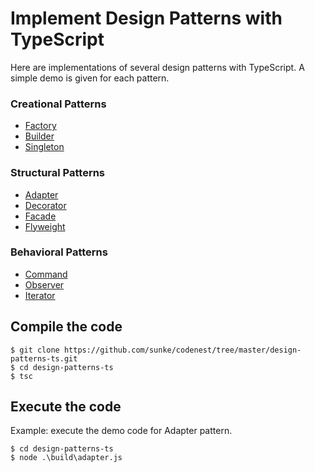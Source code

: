 # Implement Design Patterns with TypeScript #

Here are implementations of several design patterns with TypeScript. 
A simple demo is given for each pattern.

### Creational Patterns ###
* [Factory](https://github.com/sunke/codenest/tree/master/design-patterns-ts/factory.ts)
* [Builder](https://github.com/sunke/codenest/tree/master/design-patterns-ts/builder.ts)
* [Singleton](https://github.com/sunke/codenest/tree/master/design-patterns-ts/singleton.ts)

### Structural Patterns ###
* [Adapter](https://github.com/sunke/codenest/tree/master/design-patterns-ts/adapter.ts)
* [Decorator](https://github.com/sunke/codenest/tree/master/design-patterns-ts/decorator.ts)
* [Facade](https://github.com/sunke/codenest/tree/master/design-patterns-ts/facade.ts)
* [Flyweight](https://github.com/sunke/codenest/tree/master/design-patterns-ts/flyweight.ts)

### Behavioral Patterns ###
* [Command](https://github.com/sunke/codenest/tree/master/design-patterns-ts/command.ts)
* [Observer](https://github.com/sunke/codenest/tree/master/design-patterns-ts/observer.ts)
* [Iterator](https://github.com/sunke/codenest/tree/master/design-patterns-ts/iterator.ts)

## Compile the code
```
$ git clone https://github.com/sunke/codenest/tree/master/design-patterns-ts.git
$ cd design-patterns-ts
$ tsc
```

## Execute the code
Example: execute the demo code for Adapter pattern.
```
$ cd design-patterns-ts
$ node .\build\adapter.js
```